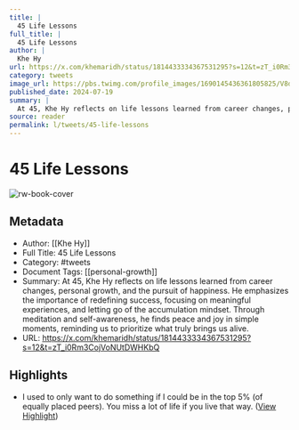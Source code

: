 ```yaml
---
title: |
  45 Life Lessons
full_title: |
  45 Life Lessons
author: |
  Khe Hy
url: https://x.com/khemaridh/status/1814433334367531295?s=12&t=zT_i0Rm3CojVoNUtDWHKbQ
category: tweets
image_url: https://pbs.twimg.com/profile_images/1690145436361805825/V8d23js8.jpg
published_date: 2024-07-19
summary: |
  At 45, Khe Hy reflects on life lessons learned from career changes, personal growth, and the pursuit of happiness. He emphasizes the importance of redefining success, focusing on meaningful experiences, and letting go of the accumulation mindset. Through meditation and self-awareness, he finds peace and joy in simple moments, reminding us to prioritize what truly brings us alive.
source: reader
permalink: l/tweets/45-life-lessons
---
```

# 45 Life Lessons

![rw-book-cover](https://pbs.twimg.com/profile_images/1690145436361805825/V8d23js8.jpg)

## Metadata
- Author: [[Khe Hy]]
- Full Title: 45 Life Lessons
- Category: #tweets
- Document Tags: [[personal-growth]] 
- Summary: At 45, Khe Hy reflects on life lessons learned from career changes, personal growth, and the pursuit of happiness. He emphasizes the importance of redefining success, focusing on meaningful experiences, and letting go of the accumulation mindset. Through meditation and self-awareness, he finds peace and joy in simple moments, reminding us to prioritize what truly brings us alive.
- URL: https://x.com/khemaridh/status/1814433334367531295?s=12&t=zT_i0Rm3CojVoNUtDWHKbQ

## Highlights
- I used to only want to do something if I could be in the top 5% (of equally placed peers).
  You miss a lot of life if you live that way. ([View Highlight](https://read.readwise.io/read/01j3ywvrx07acxca4y8cvrke5v))


